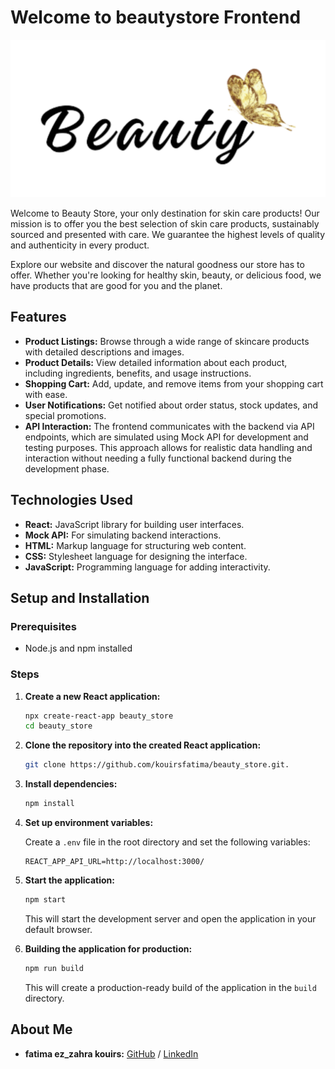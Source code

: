 # Welcome to beautystore Frontend

![Logo](./logo.png)

Welcome to Beauty Store, your only destination for skin care products! Our mission is to offer you the best selection of skin care products, sustainably sourced and presented with care. We guarantee the highest levels of quality and authenticity in every product.

Explore our website and discover the natural goodness our store has to offer. Whether you're looking for healthy skin, beauty, or delicious food, we have products that are good for you and the planet.


## Features

- **Product Listings:** Browse through a wide range of skincare products with detailed descriptions and images.
- **Product Details:** View detailed information about each product, including ingredients, benefits, and usage instructions.
- **Shopping Cart:** Add, update, and remove items from your shopping cart with ease.
- **User Notifications:** Get notified about order status, stock updates, and special promotions.
- **API Interaction:** The frontend communicates with the backend via API endpoints, which are simulated using Mock API for development and testing purposes. This approach allows for realistic data handling and interaction without needing a fully functional backend during the development phase.

## Technologies Used

- **React:** JavaScript library for building user interfaces.
- **Mock API:** For simulating backend interactions.
- **HTML:** Markup language for structuring web content.
- **CSS:** Stylesheet language for designing the interface.
- **JavaScript:** Programming language for adding interactivity.

## Setup and Installation

### Prerequisites

- Node.js and npm installed

### Steps

1. **Create a new React application:**

    ```bash
    npx create-react-app beauty_store
    cd beauty_store
    ```

2. **Clone the repository into the created React application:**

    ```bash
    git clone https://github.com/kouirsfatima/beauty_store.git.
    ```

3. **Install dependencies:**

    ```bash
    npm install
    ```

4. **Set up environment variables:**

    Create a `.env` file in the root directory and set the following variables:

    ```env
    REACT_APP_API_URL=http://localhost:3000/
    ```

5. **Start the application:**

    ```bash
    npm start
    ```

    This will start the development server and open the application in your default browser.

6. **Building the application for production:**

    ```bash
    npm run build
    ```

    This will create a production-ready build of the application in the `build` directory.

## About Me

- **fatima ez_zahra kouirs:** [GitHub](https://github.com/kouirsfatima) /  [LinkedIn](https://www.linkedin.com/in/fatima-ez-zahra-kouirs-a97744227/)
